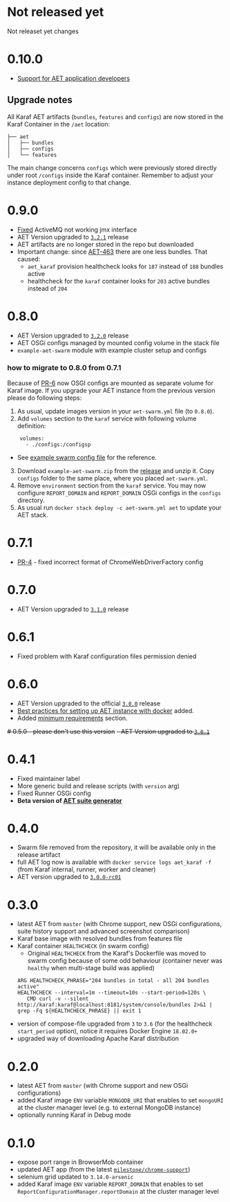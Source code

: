 # Not released yet
Not releaset yet changes


# 0.10.0
- [Support for AET application developers](https://github.com/Skejven/aet-docker/pull/10)

## Upgrade notes
All Karaf AET artifacts (`bundles`, `features` and `configs`) are now stored in the Karaf Container in
the `/aet` location:
```
├── aet
│   ├── bundles
│   ├── configs
│   └── features
```
The main change concerns `configs` which were previously stored directly under root `/configs` inside
the Karaf container. Remember to adjust your instance deployment config to that change.

# 0.9.0
- [Fixed](https://github.com/Skejven/aet-docker/commit/881f0ac6c7e115ca3d1c830f76384a586a1cb660) ActiveMQ not working jmx interface
- AET Version upgraded to [`3.2.1`](https://github.com/Cognifide/aet/releases/tag/3.2.1) release
- AET artifacts are no longer stored in the repo but downloaded
- Important change: since [AET-463](https://github.com/Cognifide/aet/pull/463) there are one less bundles.
That caused:
  - `aet_karaf` provision healthcheck looks for `187` instead of `188` bundles active
  - healthcheck for the `karaf` container looks for `203` active bundles instead of `204`

# 0.8.0
- AET Version upgraded to [`3.2.0`](https://github.com/Cognifide/aet/releases/tag/3.2.0) release
- AET OSGi configs managed by mounted config volume in the stack file
- `example-aet-swarm` module with example cluster setup and configs

### how to migrate to 0.8.0 from 0.7.1
Because of [PR-6](https://github.com/Skejven/aet-docker/pull/6) now OSGI configs are mounted as separate
volume for Karaf image. If you upgrade your AET instance from the previous version please do following steps:
1. As usual, update images version in your `aet-swarm.yml` file (to `0.8.0`).
2. Add `volumes` section to the `karaf` service with following volume definition:
```
    volumes:
      - ./configs:/configsp
```
  - See [example swarm config file](https://github.com/Skejven/aet-docker/blob/master/example-aet-swarm/aet-swarm.yml#L105)
for the reference.
3. Download `example-aet-swarm.zip` from the [release](https://github.com/Skejven/aet-docker/releases/tag/0.8.0)
and unzip it. Copy `configs` folder to the same place, where you placed `aet-swarm.yml`.
4. Remove `environment` section from the `karaf` service. You may now configure `REPORT_DOMAIN` and 
`REPORT_DOMAIN` OSGi configs in the `configs` directory.
5. As usual run `docker stack deploy -c aet-swarm.yml aet` to update your AET stack.

# 0.7.1
- [PR-4](https://github.com/Skejven/aet-docker/pull/4) - fixed incorrect format of ChromeWebDriverFactory config

# 0.7.0
- AET Version upgraded to [`3.1.0`](https://github.com/Cognifide/aet/releases/tag/3.1.0) release

# 0.6.1
- Fixed problem with Karaf configuration files permission denied

# 0.6.0
- AET Version upgraded to the official [`3.0.0`](https://github.com/Cognifide/aet/releases/tag/3.0.0) release
- [Best practices for setting up AET instance with docker](https://github.com/Skejven/aet-docker#best-practices-when-setting-up-aet-instance) added.
- Added [minimum requirements](https://github.com/Skejven/aet-docker#minimum-requirements) section.

~~# 0.5.0 - please don't use this version~~
~~- AET Version upgraded to [`3.0.1`](https://github.com/Cognifide/aet/releases/tag/3.0.1)~~

# 0.4.1
- Fixed maintainer label
- More generic build and release scripts (with `version` arg)
- Fixed Runner OSGi config
- **Beta version of [AET suite generator](https://github.com/m-suchorski/suite-generator/tree/feature/suite)**

# 0.4.0
- Swarm file removed from the repository, it will be available only in the release artifact
- full AET log now is available with `docker service logs aet_karaf -f` (from Karaf internal, runner, worker and cleaner)
- AET version upgraded to [`3.0.0-rc01`](https://github.com/Cognifide/aet/releases/tag/3.0.0-rc01)

# 0.3.0
- latest AET from `master` (with Chrome support, new OSGi configurations, suite history support and advanced screenshot comparison)
- Karaf base image with resolved bundles from features file
- Karaf container `HEALTHCHECK` (in swarm config)
    - Original `HEALTHCHECK` from the Karaf's Dockerfile was moved to swarm config because of some odd behaviour (container never was `healthy` when multi-stage build was applied)
    ```
    ARG HEALTHCHECK_PHRASE="204 bundles in total - all 204 bundles active"
    HEALTHCHECK --interval=1m --timeout=10s --start-period=120s \
       CMD curl -v --silent http://karaf:karaf@localhost:8181/system/console/bundles 2>&1 | grep -Fq ${HEALTHCHECK_PHRASE} || exit 1
    ```
- version of compose-file upgraded from `3` to `3.6` (for the healthcheck `start_period` option), notice it requires Docker Engine `18.02.0+`
- upgraded way of downloading Apache Karaf distribution

# 0.2.0
- latest AET from `master` (with Chrome support and new OSGi configurations)
- added Karaf image `ENV` variable `MONGODB_URI` that enables to set `mongoURI` at the cluster manager level (e.g. to external MongoDB instance)
- optionally running Karaf in Debug mode

# 0.1.0
- expose port range in BrowserMob container
- updated AET app (from the latest [`milestone/chrome-support`](https://github.com/Cognifide/aet/tree/milestone/chrome-support))
- selenium grid updated to `3.14.0-arsenic`
- added Karaf image `ENV` variable `REPORT_DOMAIN` that enables to set `ReportConfigurationManager.reportDomain` at the cluster manager level
